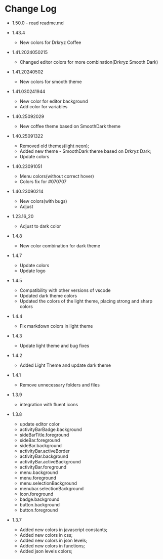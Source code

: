 # Change Log

- 1.50.0 - read readme.md

- 1.43.4

  - New colors for Drkryz Coffee

- 1.41.2024050215

  - Changed editor colors for more combination(Drkryz Smooth Dark)

- 1.41.20240502

  - New colors for smooth theme

- 1.41.030241944

  - New color for editor background
  - Add color for variables

- 1.40.25092029

  - New coffee theme based on SmoothDark theme

- 1.40.25091322

  - Removed old themes(light neon);
  - Added new theme - SmoothDark theme based on Drkryz Dark;
  - Update colors

- 1.40.23091051

  - Menu colors(without correct hover)
  - Colors fix for #070707

- 1.40.23090214

  - New colors(with bugs)
  - Adjust

- 1.23.16_20

  - Adjust to dark color

- 1.4.8

  - New color combination for dark theme

- 1.4.7

  - Update colors
  - Update logo

- 1.4.5

  - Compatibility with other versions of vscode
  - Updated dark theme colors
  - Updated the colors of the light theme, placing strong and sharp colors

- 1.4.4

  - Fix markdown colors in light theme

- 1.4.3

  - Update light theme and bug fixes

- 1.4.2

  - Added Light Theme and update dark theme

- 1.4.1

  - Remove unnecessary folders and files

- 1.3.9

  - integration with fluent icons

- 1.3.8

  - update editor color
  - activityBarBadge.background
  - sideBarTitle.foreground
  - sideBar.foreground
  - sideBar.background
  - activityBar.activeBorder
  - activityBar.background
  - activityBar.activeBackground
  - activityBar.foreground
  - menu.background
  - menu.foreground
  - menu.selectionBackground
  - menubar.selectionBackground
  - icon.foreground
  - badge.background
  - button.background
  - button.foreground

- 1.3.7
  - Added new colors in javascript constants;
  - Added new colors in css;
  - Added new colors in json levels;
  - Added new colors in functions;
  - Added json levels colors;
